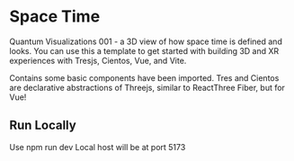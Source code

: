 # Space Time

Quantum Visualizations 001 - a 3D view of how space time is defined and looks. 
You can use this a template to get started with building 3D and XR experiences with Tresjs, Cientos, Vue, and Vite.

Contains some basic components have been imported.
Tres and Cientos are declarative abstractions of Threejs, similar to ReactThree Fiber, but for Vue!

## Run Locally
Use npm run dev 
Local host will be at port 5173


